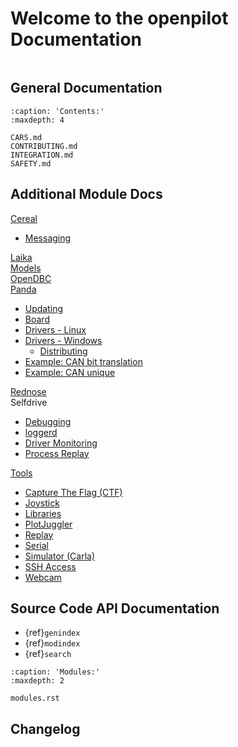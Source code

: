 # Welcome to the openpilot Documentation

```{include} README.md
```

## General Documentation

```{toctree}
:caption: 'Contents:'
:maxdepth: 4

CARS.md
CONTRIBUTING.md
INTEGRATION.md
SAFETY.md
```

## Additional Module Docs

[Cereal](../cereal/README.md)  
- [Messaging](../cereal/messaging/msgq.md)

[Laika](../laika_repo/README.md)  
[Models](../models/README.md)  
[OpenDBC](../opendbc/README.md)  
[Panda](../panda/README.md)  
- [Updating](../panda/UPDATING.md)
- [Board](../panda/board/README.md)
- [Drivers - Linux](../panda/drivers/linux/README.md)
- [Drivers - Windows](../panda/drivers/windows/README.md)  
  - [Distributing](../panda/drivers/windows/redist/README.md)  
- [Example: CAN bit translation](../panda/examples/can_bit_transition.md)
- [Example: CAN unique](../panda/examples/can_unique.md)  

[Rednose](../rednose_repo/README.md)  
Selfdrive
- [Debugging](../selfdrive/debug/README.md)  
- [loggerd](../selfdrive/loggerd/README.md)  
- [Driver Monitoring](../selfdrive/monitoring/README.md)  
- [Process Replay](../selfdrive/test/process_replay/README.md)  

[Tools](../tools/README.md)  
- [Capture The Flag (CTF)](../tools/CTF.md)
- [Joystick](../tools/joystick/README.md)
- [Libraries](../tools/lib/README.md)
- [PlotJuggler](../tools/plotjuggler/README.md)
- [Replay](../tools/replay/README.md)
- [Serial](../tools/serial/README.md)
- [Simulator (Carla)](../tools/sim/README.md)
- [SSH Access](../tools/ssh/README.md)
- [Webcam](../tools/webcam/README.md)

## Source Code API Documentation

- {ref}`genindex`
- {ref}`modindex`
- {ref}`search`

```{toctree}
:caption: 'Modules:'
:maxdepth: 2

modules.rst
```

## Changelog

```{include} RELEASES.md
```
